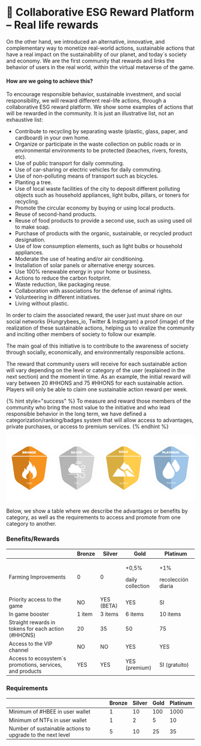 # 🥇 Collaborative ESG Reward Platform – Real life rewards

On the other hand, we introduced an alternative, innovative, and complementary way to monetize real-world actions, sustainable actions that have a real impact on the sustainability of our planet, and today´s society and economy. We are the first community that rewards and links the behavior of users in the real world, within the virtual metaverse of the game.

#### &#x20;How are we going to achieve this?

To encourage responsible behavior, sustainable investment, and social responsibility, we will reward different real-life actions, through a collaborative ESG reward platform. We show some examples of actions that will be rewarded in the community. It is just an illustrative list, not an exhaustive list:

* Contribute to recycling by separating waste (plastic, glass, paper, and cardboard) in your own home.
* Organize or participate in the waste collection on public roads or in environmental environments to be protected (beaches, rivers, forests, etc).
* Use of public transport for daily commuting.
* Use of car-sharing or electric vehicles for daily commuting.
* Use of non-polluting means of transport such as bicycles.
* Planting a tree.
* Use of local waste facilities of the city to deposit different polluting objects such as household appliances, light bulbs, pillars, or toners for recycling.
* Promote the circular economy by buying or using local products.
* Reuse of second-hand products.
* Reuse of food products to provide a second use, such as using used oil to make soap.
* Purchase of products with the organic, sustainable, or recycled product designation.
* Use of low consumption elements, such as light bulbs or household appliances.
* Moderate the use of heating and/or air conditioning.
* Installation of solar panels or alternative energy sources.
* Use 100% renewable energy in your home or business.
* Actions to reduce the carbon footprint.
* Waste reduction, like packaging reuse.
* Collaboration with associations for the defense of animal rights.
* Volunteering in different initiatives.
* Living without plastic.

In order to claim the associated reward, the user just must share on our social networks (Hungrybees\_io, Twitter & Instagram) a proof (image) of the realization of these sustainable actions, helping us to viralize the community and inciting other members of society to follow our example.&#x20;

The main goal of this initiative is to contribute to the awareness of society through socially, economically, and environmentally responsible actions.

The reward that community users will receive for each sustainable action will vary depending on the level or category of the user (explained in the next section) and the moment in time. As an example, the initial reward will vary between 20 #HHONS and 75 #HHONS for each sustainable action. Players will only be able to claim one sustainable action reward per week.

{% hint style="success" %}
To measure and reward those members of the community who bring the most value to the initiative and who lead responsible behavior in the long term, we have defined a categorization/ranking/badges system that will allow access to advantages, private purchases, or access to premium services.&#x20;
{% endhint %}

![](../../.gitbook/assets/4Elements.png)

Below, we show a table where we describe the advantages or benefits by category, as well as the requirements to access and promote from one category to another.

### Benefits/Rewards

|                                                          | Bronze | Silver     | Gold                                  | Platinum                            |
| -------------------------------------------------------- | ------ | ---------- | ------------------------------------- | ----------------------------------- |
| Farming Improvements                                     | 0      | 0          | <p>+0,5% </p><p> daily collection</p> | <p>+1%</p><p>recolección diaria</p> |
| Priority access to the game                              | NO     | YES (BETA) | YES                                   | SI                                  |
| In game booster                                          | 1 item | 3 items    | 6 items                               | 10 items                            |
| Straight rewards in tokens for each action (#HHONS)      | 20     | 35         | 50                                    | 75                                  |
| Access to the VIP channel                                | NO     | NO         | YES                                   | YES                                 |
| Access to ecosystem´s promotions, services, and products | YES    | YES        | YES (premium)                         | SI (gratuito)                       |

### Requirements



|                                                            | Bronze | Silver | Gold | Platinum |
| ---------------------------------------------------------- | ------ | ------ | ---- | -------- |
| Minimum of #HBEE in user wallet                            | 1      | 10     | 100  | 1000     |
| Minimum of NTFs in user wallet                             | 1      | 2      | 5    | 10       |
| Number of sustainable actions to upgrade to the next level | 5      | 10     | 25   | 35       |
